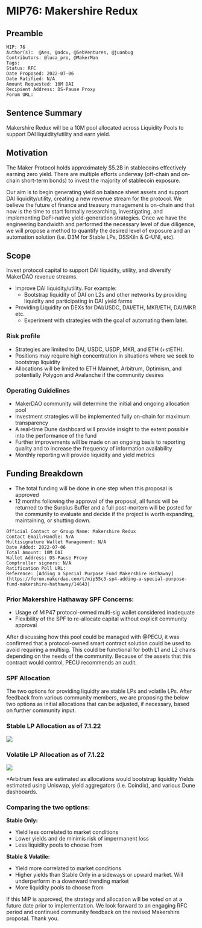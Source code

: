 # MIP76: Makershire Redux

## Preamble

```
MIP: 76
Author(s):  @Aes, @adcv, @SebVentures, @juanbug
Contributors: @luca_pro, @MakerMan 
Tags:
Status: RFC
Date Proposed: 2022-07-06
Date Ratified: N/A
Amount Requested: 10M DAI
Recipient Address: DS-Pause Proxy
Forum URL:
```

## Sentence Summary
Makershire Redux will be a 10M pool allocated across Liquidity Pools to support DAI liquidity/utility and earn yield. 

## Motivation
The Maker Protocol holds approximately $5.2B in stablecoins effectively earning zero yield. There are multiple efforts underway (off-chain and on-chain short-term bonds) to invest the majority of stablecoin exposure. 

Our aim is to begin generating yield on balance sheet assets and support DAI liquidity/utility, creating a new revenue stream for the protocol. We believe the future of finance and treasury management is on-chain and that now is the time to start formally researching, investigating, and implementing DeFi-native yield-generation strategies. Once we have the engineering bandwidth and performed the necessary level of due diligence, we will propose a method to quantify the desired level of exposure and an automation solution (i.e. D3M for Stable LPs, DSSKiln & G-UNI, etc).

## Scope 

Invest protocol capital to support DAI liquidity, utility, and diversify MakerDAO revenue streams.

- Improve DAI liquidity/utility. For example:
    - Bootstrap liquidity of DAI on L2s and other networks by providing liquidity and participating in DAI yield farms
- Providing Liquidity on DEXs for DAI/USDC, DAI/ETH, MKR/ETH, DAI/MKR etc.
    - Experiment with strategies with the goal of automating them later.

### Risk profile
- Strategies are limited to DAI, USDC, USDP, MKR, and ETH (+stETH).
- Positions may require high concentration in situations where we seek to bootstrap liquidity
- Allocations will be limited to ETH Mainnet, Arbitrum, Optimism, and potentially Polygon and Avalanche if the community desires

### Operating Guidelines
- MakerDAO community will determine the initial and ongoing allocation pool
- Investment strategies will be implemented fully on-chain for maximum transparency
- A real-time Dune dashboard will provide insight to the extent possible into the performance of the fund
- Further improvements will be made on an ongoing basis to reporting quality and to increase the frequency of information availability
- Monthly reporting will provide liquidity and yield metrics

## Funding Breakdown
- The total funding will be done in one step when this proposal is approved
- 12 months following the approval of the proposal, all funds will be returned to the Surplus Buffer and a full post-mortem will be posted for the community to evaluate and decide if the project is worth expanding, maintaining, or shutting down.

```
Official Contact or Group Name: Makershire Redux
Contact Email/Handle: N/A
Multisignature Wallet Management: N/A
Date Added: 2022-07-06
Total Amount: 10M DAI
Wallet Address: DS-Pause Proxy
Comptroller signers: N/A
Ratification Poll URL:
Reference: [Adding a Special Purpose Fund Makershire Hathaway](https://forum.makerdao.com/t/mip55c3-sp4-adding-a-special-purpose-fund-makershire-hathaway/14643)
```

### Prior Makershire Hathaway SPF Concerns:
- Usage of MIP47 protocol-owned multi-sig wallet considered inadequate
- Flexibility of the SPF to re-allocate capital without explicit community approval


After discussing how this pool could be managed with @PECU, it was confirmed that a protocol-owned smart contract solution could be used to avoid requiring a multisig. This could be functional for both L1 and L2 chains depending on the needs of the community. Because of the assets that this contract would control, PECU recommends an audit.  


### SPF Allocation

The two options for providing liquidty are stable LPs and volatile LPs. After feedback from various community members, we are proposing the below two options as initial allocations that can be adjusted, if necessary, based on further community input. 

### Stable LP Allocation as of 7.1.22

![](https://github.com/makerdao/mips/blob/master/MIP76/stable_lp.png)

### Volatile LP Allocation as of 7.1.22

![](https://github.com/makerdao/mips/blob/master/MIP76/volatile_lp.png)

*Arbitrum fees are estimated as allocations would bootstrap liquidity
Yields estimated using Uniswap, yield aggregators (i.e. Coindix), and various Dune dashboards.

### Comparing the two options:

**Stable Only:**
- Yield less correlated to market conditions
- Lower yields and de minimis risk of impermanent loss
- Less liquidity pools to choose from

**Stable & Volatile:** 
- Yield more correlated to market conditions
- Higher yields than Stable Only in a sideways or upward market. Will underperform in a downward trending market
- More liquidity pools to choose from

If this MIP is approved, the strategy and allocation will be voted on at a future date prior to implementation. We look forward to an engaging RFC period and continued community feedback on the revised Makershire proposal. Thank you.
